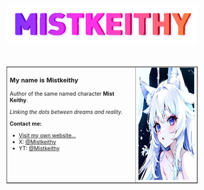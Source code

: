 <header>
  <img src="https://raw.githubusercontent.com/Mistkeithy/Mistkeithy/main/mistkeithy_github1.png" alt="Mistkeithy"/>
</header>
<section>
<table width="100%" border="1">
  <tr>
    <td width="500px" align="left" valign="top">
      <p>
        <strong><h3>My name is Mistkeithy</h3></strong>
      </p>
      <p>
        Author of the same named character <b>Mist Keithy</b>.<br/>
      </p>
      <p><cite><i>Linking the dots between dreams and reality.</i></cite></p>
      <p>
      <strong>
      Contact me:
      </strong>
      </p>
      <ul>
        <li><a href="https://mistkeithy.com">Visit my own website...<br/></a></li>
        <li>X: <a href="https://x.com/Mistkeithy">@Mistkeithy</a></li>
        <li>YT: <a href="https://youtube.com/@Mistkeithy">@Mistkeithy</a></li>
      </ul>
    </td>
    <td width="266px" align="right">
      <img width="246px" height="296px" src="https://github.com/Mistkeithy/Mistkeithy/blob/main/ava1.jpg" alt="Author: Mistkeithy"/>
    </td>
  </tr>
</table>
</section>
